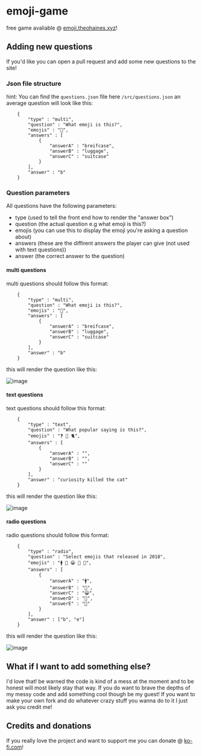 # emoji-game

free game avaliable @ [emoji.theohaines.xyz](https://emoji.theohaines.xyz/)!

## Adding new questions
If you'd like you can open a pull request and add some new questions to the site!

### Json file structure
hint: You can find the `questions.json` file here `/src/questions.json`
an average question will look like this: 

        {
            "type" : "multi",
            "question" : "What emoji is this?",
            "emojis" : "🧳",
            "answers" : [
                {
                    "answerA" : "breifcase",
                    "answerB" : "luggage",
                    "answerC" : "suitcase"
                }
            ],
            "answer" : "b"
        }

### Question parameters

All questions have the following parameters:

- type (used to tell the front end how to render the "answer box")
- question (the actual question e.g what emoji is this?)
- emojis (you can use this to display the emoji you're asking a question about)
- answers (these are the diffirent answers the player can give (not used with text questions))
- answer (the correct answer to the question)

#### multi questions

multi questions should follow this format:

        {
            "type" : "multi",
            "question" : "What emoji is this?",
            "emojis" : "🧳",
            "answers" : [
                {
                    "answerA" : "breifcase",
                    "answerB" : "luggage",
                    "answerC" : "suitcase"
                }
            ],
            "answer" : "b"
        }

this will render the question like this:

![image](https://github.com/Theohaines/emoji-game/assets/91698052/a066760c-4891-4584-81eb-c8470e630091)

#### text questions

text questions should follow this format:

        {
            "type" : "text",
            "question" : "What popular saying is this?",
            "emojis" : "❓ 🔪 🐈",
            "answers" : [
                {
                    "answerA" : "",
                    "answerB" : "",
                    "answerC" : ""
                }
            ],
            "answer" : "curiosity killed the cat"
        }

this will render the question like this:

![image](https://github.com/Theohaines/emoji-game/assets/91698052/092fc0aa-eb88-492f-aab8-42d63418f6af)

#### radio questions

radio questions should follow this format:

        {
            "type" : "radio",
            "question" : "Select emojis that released in 2018",
            "emojis" : "🚹 🧹 😀 💅 🧶",
            "answers" : [
                {
                    "answerA" : "🚹",
                    "answerB" : "🧹",
                    "answerC" : "😀",
                    "answerD" : "💅",
                    "answerE" : "🧶"
                }
            ],
            "answer" : ["b", "e"]
        }

this will render the question like this:

![image](https://github.com/Theohaines/emoji-game/assets/91698052/0b63bb92-0257-4096-beee-864a3584b4c7)

## What if I want to add something else?

I'd love that! be warned the code is kind of a mess at the moment and to be honest will most likely stay that way.
If you do want to brave the depths of my messy code and add something cool though be my guest! If you want to make
your own fork and do whatever crazy stuff you wanna do to it I just ask you credit me!

## Credits and donations

If you really love the project and want to support me you can donate @ [ko-fi.com](https://ko-fi.com/theohaines)!



